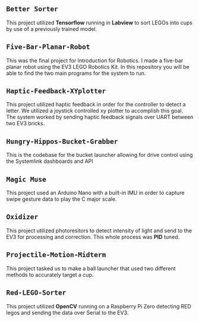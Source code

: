 ## ```Better Sorter```
This project utilized **Tensorflow** running in **Labview** to sort LEGOs into cups by use of a previously trained model.

## ```Five-Bar-Planar-Robot```
This was the final project for Introduction for Robotics. I made a five-bar planar robot using the EV3 LEGO Robotics Kit. In this repository you will be able to find the two main programs for the system to run.

## ```Haptic-Feedback-XYplotter```

This project utilized haptic feedback in order for the controller to detect a letter. We utilized a joystick controlled xy plotter to accomplish this goal. The system worked by 
sending haptic feedback signals over UART between two EV3 bricks.

## ```Hungry-Hippos-Bucket-Grabber```

This is the codebase for the bucket launcher allowing for drive control using the Systemlink dashboards and API


## ```Magic Muse```
This project used an Arduino Nano with a built-in IMU in order to capture swipe gesture data to play the C major scale. 

## ```Oxidizer```

This project utilized photoresitors to detect intensity of light and send to the EV3 for processing and correction. This whole process was **PID** tuned. 

## ```Projectile-Motion-Midterm```
This project tasked us to make a ball launcher that used two different methods to accurately target a cup. 

## ```Red-LEGO-Sorter```
This project utilized **OpenCV** running on a Raspberry Pi Zero detecting RED legos and sending the data over Serial to the EV3. 

